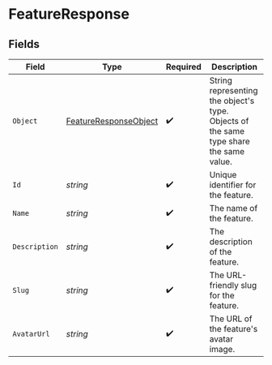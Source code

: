 # FeatureResponse


## Fields

| Field                                                                                 | Type                                                                                  | Required                                                                              | Description                                                                           |
| ------------------------------------------------------------------------------------- | ------------------------------------------------------------------------------------- | ------------------------------------------------------------------------------------- | ------------------------------------------------------------------------------------- |
| `Object`                                                                              | [FeatureResponseObject](../../Models/Components/FeatureResponseObject.md)             | :heavy_check_mark:                                                                    | String representing the object's type. Objects of the same type share the same value. |
| `Id`                                                                                  | *string*                                                                              | :heavy_check_mark:                                                                    | Unique identifier for the feature.                                                    |
| `Name`                                                                                | *string*                                                                              | :heavy_check_mark:                                                                    | The name of the feature.                                                              |
| `Description`                                                                         | *string*                                                                              | :heavy_check_mark:                                                                    | The description of the feature.                                                       |
| `Slug`                                                                                | *string*                                                                              | :heavy_check_mark:                                                                    | The URL-friendly slug for the feature.                                                |
| `AvatarUrl`                                                                           | *string*                                                                              | :heavy_check_mark:                                                                    | The URL of the feature's avatar image.                                                |